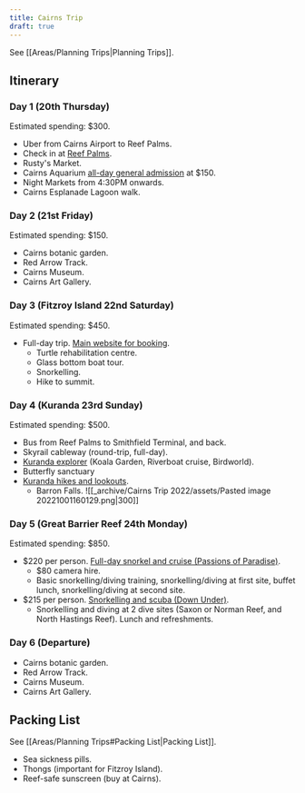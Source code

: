 ```yaml
---
title: Cairns Trip
draft: true
---
```


See [[Areas/Planning Trips|Planning Trips]].

## Itinerary
### Day 1 (20th Thursday)
Estimated spending: $300.
- Uber from Cairns Airport to Reef Palms.
- Check in at [Reef Palms](https://www.booking.com/hotel/au/reef-palms.en-gb.html?aid=356980&label=gog235jc-1FCAMoD0IGY2Fpcm5zSDNYA2gPiAEBmAEJuAEZyAEM2AEB6AEB-AEMiAIBqAIDuALKmJCZBsACAdICJDMwMzY5MzkzLTY3YWMtNGNjMy1iYzg2LTJiMzkwOWU5M2VmYtgCBuACAQ&sid=650b067686648c20ce8198bbd2218209&atlas_src=hp_iw_btn&checkin=2022-10-21&checkout=2022-10-26&dist=0&group_adults=3&group_children=0&no_rooms=1&sb_price_type=total&srepoch=1663307756&srpvid=32eb28ac4ecc01d6&type=total&req_children=0&req_adults=3&hp_refreshed_with_new_dates=1&activeTab=main#map_closed).
- Rusty's Market.
- Cairns Aquarium [all-day general admission](https://www.cairnsaquarium.com.au/general-admission/) at $150.
- Night Markets from 4:30PM onwards.
- Cairns Esplanade Lagoon walk.

### Day 2 (21st Friday)
Estimated spending: $150.
- Cairns botanic garden. 
- Red Arrow Track.
- Cairns Museum.
- Cairns Art Gallery.

### Day 3 (Fitzroy Island 22nd Saturday)
Estimated spending: $450.
- Full-day trip. [Main website for booking](https://www.tripadvisor.com.au/AttractionProductReview-g255069-d11452301-Fitzroy_Island_Day_Trip_from_Cairns-Cairns_Cairns_Region_Queensland.html).
    - Turtle rehabilitation centre.
    - Glass bottom boat tour.
    - Snorkelling.
    - Hike to summit.

### Day 4 (Kuranda 23rd Sunday)
Estimated spending: $500.
- Bus from Reef Palms to Smithfield Terminal, and back.
- Skyrail cableway (round-trip, full-day).
- [Kuranda explorer](https://www.birdworldkuranda.com/packages) (Koala Garden, Riverboat cruise, Birdworld).
- Butterfly sanctuary
- [Kuranda hikes and lookouts](https://www.kuranda.org/see-do/walking-tracks-trails).
    - Barron Falls.
![[_archive/Cairns Trip 2022/assets/Pasted image 20221001160129.png|300]]

### Day 5 (Great Barrier Reef 24th Monday)
Estimated spending: $850.
- $220 per person. [Full-day snorkel and cruise (Passions of Paradise)](https://www.tripadvisor.com.au/AttractionProductReview-g255069-d11465161-Passions_of_Paradise_Great_Barrier_Reef_Snorkel_and_Dive_Cruise_from_Cairns_by_Lux.html).
    - $80 camera hire.
    - Basic snorkelling/diving training, snorkelling/diving at first site, buffet lunch, snorkelling/diving at second site.
- $215 per person. [Snorkelling and scuba (Down Under)](https://www.tripadvisor.com.au/AttractionProductReview-g255069-d11448699-Great_Barrier_Reef_Snorkeling_and_Diving_Cruise_from_Cairns-Cairns_Cairns_Region_Q.html). 
    - Snorkelling and diving at 2 dive sites (Saxon or Norman Reef, and North Hastings Reef). Lunch and refreshments.


### Day 6 (Departure)
- Cairns botanic garden. 
- Red Arrow Track.
- Cairns Museum.
- Cairns Art Gallery.

## Packing List
See [[Areas/Planning Trips#Packing List|Packing List]].
- Sea sickness pills.
- Thongs (important for Fitzroy Island).
- Reef-safe sunscreen (buy at Cairns). 
